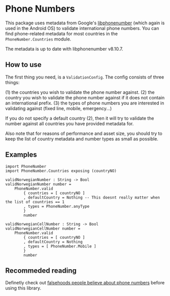 # Phone Numbers

This package uses metadata from Google's [libphonenumber](https://github.com/googlei18n/libphonenumber) (which again is used in the Android OS) to validate international phone numbers. You can find phone-related metadata for most countries in the `PhoneNumber.Countries` module.

The metadata is up to date with libphonenumber v8.10.7.

## How to use

The first thing you need, is a `ValidationConfig`. The config consists of three things:

(1) the countries you wish to validate the phone number against.
(2) the country you wish to validate the phone number against if it does not contain an international prefix.
(3) the types of phone numbers you are interested in validating against (fixed line, mobile, emergency...)

If you do not specify a default country (2), then it will try to validate the number against all countries you have provided metadata for.

Also note that for reasons of performance and asset size, you should try to keep the list of country metadata and number types as small as possible.

## Examples

    import PhoneNumber
    import PhoneNumber.Countries exposing (countryNO)

    validNorwegianNumber : String -> Bool
    validNorwegianNumber number =
        PhoneNumber.valid
            { countries = [ countryNO ]
            , defaultCountry = Nothing -- This doesnt really matter when the list of countries == 1
            , types = PhoneNumber.anyType
            }
            number

    validNorwegianCellNumber : String -> Bool
    validNorwegianCellNumber number =
        PhoneNumber.valid
            { countries = [ countryNO ]
            , defaultCountry = Nothing
            , types = [ PhoneNumber.Mobile ]
            }
            number

## Recommeded reading

Definetly check out [falsehoods people believe about phone numbers](https://github.com/googlei18n/libphonenumber/blob/master/FALSEHOODS.md) before using this library.
